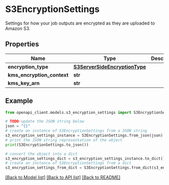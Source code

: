 # S3EncryptionSettings

Settings for how your job outputs are encrypted as they are uploaded to Amazon S3.

## Properties

Name | Type | Description | Notes
------------ | ------------- | ------------- | -------------
**encryption_type** | [**S3ServerSideEncryptionType**](S3ServerSideEncryptionType.md) |  | [optional] 
**kms_encryption_context** | **str** |  | [optional] 
**kms_key_arn** | **str** |  | [optional] 

## Example

```python
from openapi_client.models.s3_encryption_settings import S3EncryptionSettings

# TODO update the JSON string below
json = "{}"
# create an instance of S3EncryptionSettings from a JSON string
s3_encryption_settings_instance = S3EncryptionSettings.from_json(json)
# print the JSON string representation of the object
print(S3EncryptionSettings.to_json())

# convert the object into a dict
s3_encryption_settings_dict = s3_encryption_settings_instance.to_dict()
# create an instance of S3EncryptionSettings from a dict
s3_encryption_settings_from_dict = S3EncryptionSettings.from_dict(s3_encryption_settings_dict)
```
[[Back to Model list]](../README.md#documentation-for-models) [[Back to API list]](../README.md#documentation-for-api-endpoints) [[Back to README]](../README.md)


